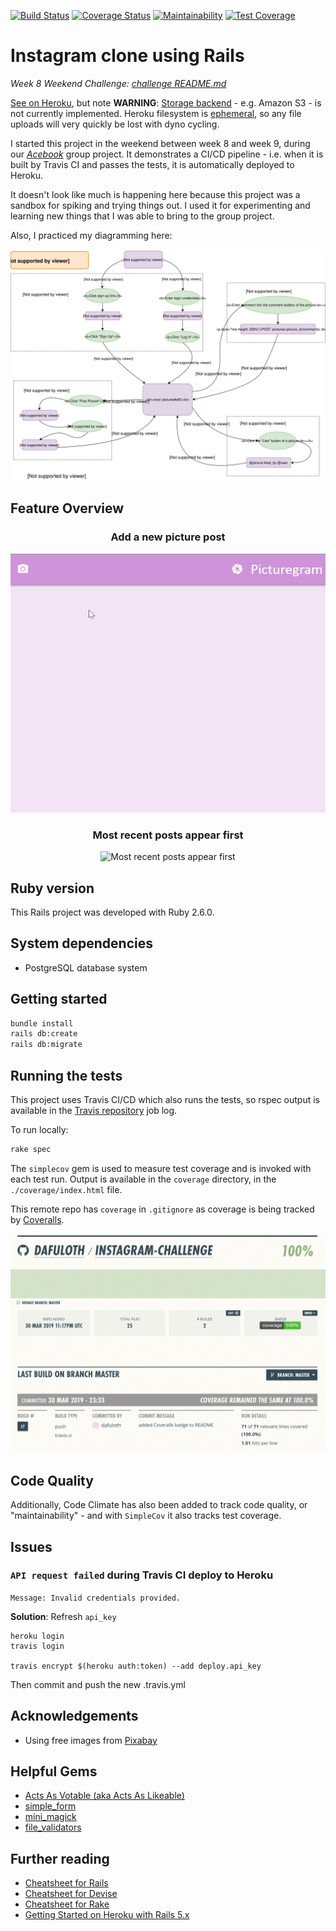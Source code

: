 [![Build Status](https://travis-ci.org/dafuloth/instagram-challenge.svg?branch=master)](https://travis-ci.org/dafuloth/instagram-challenge)
[![Coverage Status](https://coveralls.io/repos/github/dafuloth/instagram-challenge/badge.svg?branch=master)](https://coveralls.io/github/dafuloth/instagram-challenge?branch=master)
[![Maintainability](https://api.codeclimate.com/v1/badges/7dddaa400f33d854d758/maintainability)](https://codeclimate.com/github/dafuloth/instagram-challenge/maintainability)
[![Test Coverage](https://api.codeclimate.com/v1/badges/7dddaa400f33d854d758/test_coverage)](https://codeclimate.com/github/dafuloth/instagram-challenge/test_coverage)

# Instagram clone using Rails

_Week 8 Weekend Challenge: [challenge README.md](./challenge_README.md)_

[See on Heroku](https://dt-instaclonegram.herokuapp.com/), but note **WARNING**: [Storage backend](https://devcenter.heroku.com/articles/active-storage-on-heroku) - e.g. Amazon S3 - is not currently implemented. Heroku filesystem is [ephemeral](https://devcenter.heroku.com/articles/dynos#ephemeral-filesystem), so any file uploads will very quickly be lost with dyno cycling.

I started this project in the weekend between week 8 and week 9, during our [_Acebook_](https://github.com/dafuloth/acebook-bcds) group project. It demonstrates a CI/CD pipeline - i.e. when it is built by Travis CI and passes the tests, it is automatically deployed to Heroku.

It doesn't look like much is happening here because this project was a sandbox for spiking and trying things out. I used it for experimenting and learning new things that I was able to bring to the group project.

Also, I practiced my diagramming here:

![User Flow Diagram](./user_flow.svg)

## Feature Overview


<div align="center">

### Add a new picture post

![Add a new picture post](./readme/instaclonegram-new.gif)

### Most recent posts appear first

![Most recent posts appear first](./readme/instaclonegram-list.gif)
</div>

## Ruby version

This Rails project was developed with Ruby 2.6.0.

## System dependencies

* PostgreSQL database system

## Getting started

```bash
bundle install
rails db:create
rails db:migrate

```

## Running the tests

This project uses Travis CI/CD which also runs the tests, so rspec output is available in the [Travis repository](https://travis-ci.org/dafuloth/instagram-challenge) job log.

To run locally:

```bash
rake spec

```

The `simplecov` gem is used to measure test coverage and is invoked with each test run. Output is available in the `coverage` directory, in the `./coverage/index.html` file.

This remote repo has `coverage` in `.gitignore` as coverage is being tracked by [Coveralls](https://coveralls.io/github/dafuloth/instagram-challenge).

![Tracking coverage with Coveralls](./coverage.png)

## Code Quality

Additionally, Code Climate has also been added to track code quality, or "maintainability" - and with `SimpleCov` it also tracks test coverage.

## Issues

### `API request failed` during Travis CI deploy to Heroku

`Message: Invalid credentials provided.`

**Solution**: Refresh `api_key`

```
heroku login
travis login

travis encrypt $(heroku auth:token) --add deploy.api_key
```
Then commit and push the new .travis.yml

## Acknowledgements

* Using free images from [Pixabay](https://pixabay.com/)

## Helpful Gems

* [Acts As Votable (aka Acts As Likeable)](https://github.com/ryanto/acts_as_votable)
* [simple_form](https://github.com/plataformatec/simple_form)
* [mini_magick](https://github.com/minimagick/minimagick)
* [file_validators](https://github.com/musaffa/file_validators)

## Further reading

* [Cheatsheet for Rails](https://devhints.io/rails)
* [Cheatsheet for Devise](https://devhints.io/devise)
* [Cheatsheet for Rake](https://devhints.io/rake)
* [Getting Started on Heroku with Rails 5.x](https://devcenter.heroku.com/articles/getting-started-with-rails5)
